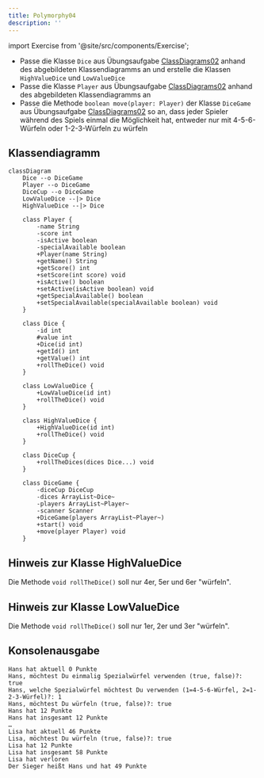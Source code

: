 ```yaml
---
title: Polymorphy04
description: ''
---
```


import Exercise from '@site/src/components/Exercise';

- Passe die Klasse `Dice` aus Übungsaufgabe
  [ClassDiagrams02](../uml/class-diagrams02.md) anhand des abgebildeten
  Klassendiagramms an und erstelle die Klassen `HighValueDice` und
  `LowValueDice`
- Passe die Klasse `Player` aus Übungsaufgabe
  [ClassDiagrams02](../uml/class-diagrams02.md) anhand des abgebildeten
  Klassendiagramms an
- Passe die Methode `boolean move(player: Player)` der Klasse `DiceGame` aus
  Übungsaufgabe [ClassDiagrams02](../uml/class-diagrams02.md) so an, dass
  jeder Spieler während des Spiels einmal die Möglichkeit hat, entweder nur
  mit 4-5-6-Würfeln oder 1-2-3-Würfeln zu würfeln

## Klassendiagramm
```mermaid
classDiagram
    Dice --o DiceGame
    Player --o DiceGame
    DiceCup --o DiceGame
    LowValueDice --|> Dice
    HighValueDice --|> Dice

    class Player {
        -name String
        -score int
        -isActive boolean
        -specialAvailable boolean
        +Player(name String)
        +getName() String
        +getScore() int
        +setScore(int score) void
        +isActive() boolean
        +setActive(isActive boolean) void
        +getSpecialAvailable() boolean
        +setSpecialAvailable(specialAvailable boolean) void
    } 

    class Dice {
        -id int
        #value int
        +Dice(id int)
        +getId() int
        +getValue() int
        +rollTheDice() void
    }

    class LowValueDice {
        +LowValueDice(id int)
        +rollTheDice() void
    }

    class HighValueDice {
        +HighValueDice(id int)
        +rollTheDice() void
    }

    class DiceCup {
        +rollTheDices(dices Dice...) void
    }

    class DiceGame {
        -diceCup DiceCup
        -dices ArrayList~Dice~
        -players ArrayList~Player~
        -scanner Scanner
        +DiceGame(players ArrayList~Player~)
        +start() void
        +move(player Player) void
    }
```

## Hinweis zur Klasse HighValueDice
Die Methode `void rollTheDice()` soll nur 4er, 5er und 6er "würfeln".

## Hinweis zur Klasse LowValueDice
Die Methode `void rollTheDice()` soll nur 1er, 2er und 3er "würfeln".

## Konsolenausgabe

```console
Hans hat aktuell 0 Punkte
Hans, möchtest Du einmalig Spezialwürfel verwenden (true, false)?: true
Hans, welche Spezialwürfel möchtest Du verwenden (1=4-5-6-Würfel, 2=1-2-3-Würfel)?: 1
Hans, möchtest Du würfeln (true, false)?: true
Hans hat 12 Punkte
Hans hat insgesamt 12 Punkte
…
Lisa hat aktuell 46 Punkte
Lisa, möchtest Du würfeln (true, false)?: true
Lisa hat 12 Punkte
Lisa hat insgesamt 58 Punkte
Lisa hat verloren
Der Sieger heißt Hans und hat 49 Punkte
```

<Exercise pullRequest="44" branchSuffix="polymorphy/04" />
